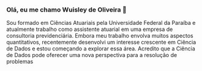 ###  Olá, eu me chamo Wuisley de Oliveira 👋

Sou formado em Ciências Atuariais pela Universidade Federal da Paraíba e atualmente trabalho como assistente atuarial em uma empresa de consultoria previdenciária. Embora meu trabalho envolva muitos aspectos quantitativos, recentemente desenvolvi um interesse crescente em Ciência de Dados e estou começando a explorar essa área.
Acredito que a Ciência de Dados pode oferecer uma nova perspectiva para a resolução de problemas
